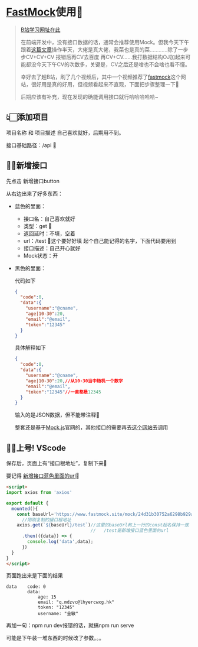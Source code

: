 # [FastMock](https://www.fastmock.site/#/)使用🍦

> [B站学习网址在此](https://www.bilibili.com/video/BV15B4y1M7nQ?from=search&seid=13738859397349790945)
>
> 在前端开发中，没有接口数据的话，通常会推荐使用Mock。但我今天下午跟着[这篇文章](https://www.jianshu.com/p/f3adb1aab09e)操作半天，大佬是真大佬，我菜也是真的菜…………除了一步步CV+CV+CV 报错后再CV去百度 再CV+CV……我打数据结构OJ加起来可能都没今天下午CV的次数多，关键是，CV之后还是啥也不会啥也看不懂。
>
> 幸好去了趟B站，刷了几个视频后，其中一个视频推荐了[fastmock](https://www.fastmock.site/#/)这个网站，很好用是真的好用，但视频看起来不直观，下面把步骤整理一下🍣
>
> 后期应该有补充，现在发现的确能调用接口就行哈哈哈哈哈~

## 👆🏻添加项目

项目名称 和 项目描述 自己喜欢就好，后期用不到。

接口基础路径：/api  🍨

## ✌🏻新增接口

先点击 新增接口button

从右边出来了好多东西：

- 蓝色的里面：

  - 接口名：自己喜欢就好
  - 类型：get  🍰
  - 返回延时：不填，空着
  - url：/test  🌈这个要好好填 起个自己能记得的名字，下面代码要用到
  - 接口描述：自己开心就好
  - Mock状态：开

- 黑色的里面：

  代码如下

  ```json
  {
    "code":0,
    "data":{
      "username":"@cname",
      "age|10-30":20,
      "email":"@email",
      "token":"12345"
    }
  }
  ```

  具体解释如下

  ```json
  {
    "code":0,
    "data":{
      "username":"@cname",
      "age|10-30":20,//从10-30当中随机一个数字
      "email":"@email",
      "token":"12345"//一直都是12345
    }
  }
  ```

  输入的是JSON数据，但不能带注释🍿

  整套还是基于[Mock.js](http://mockjs.com/)官网的，其他接口的需要再去[这个网站](http://mockjs.com/examples.html)去调用

## 👌🏻上号! VScode

保存后，页面上有“接口根地址”，复制下来🍙

要记得 [新增接口蓝色里面的url](#✌🏻新增接口)🍛

```html
<script>
import axios from 'axios'

export default {
  mounted(){
    const baseUrl='https://www.fastmock.site/mock/24d31b30752a6298b929a0902b1fa56c/api';
      //刚刚复制的接口根地址
    axios.get(`${baseUrl}/test`)//这里的baseUrl和上一行的const起名保持一致
      							//   /test是新增接口蓝色里面的url
      .then(({data}) => {
        console.log('data',data);
      })
  }
}
</script>
```

页面跑出来是下面的结果

```
data 	code: 0
		data:
			age: 15
			email: "q.mdzvc@lhyercwxg.hk"
			token: "12345"
			username: "金敏"
```

再加一句：npm run dev报错的话，就搞npm run serve

可能是下午装一堆东西的时候改了参数。。。
